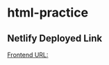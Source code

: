 # html-practice

## Netlify Deployed Link

[Frontend URL: ](https://serene-panini-3ccb2b.netlify.app/)
